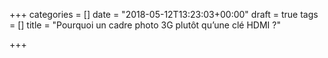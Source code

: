 +++
categories = []
date = "2018-05-12T13:23:03+00:00"
draft = true
tags = []
title = "Pourquoi un cadre photo 3G plutôt qu’une clé HDMI ?"

+++
